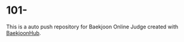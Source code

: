 # 101-
This is a auto push repository for Baekjoon Online Judge created with [BaekjoonHub](https://github.com/BaekjoonHub/BaekjoonHub).
